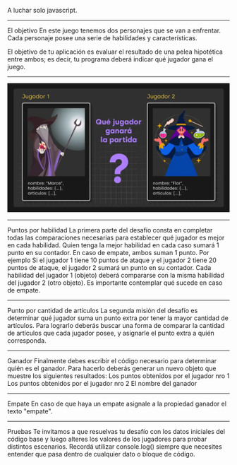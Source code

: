 A luchar solo javascript.

---

El objetivo
En este juego tenemos dos personajes que se van a enfrentar. Cada personaje posee una serie de habilidades y características.

El objetivo de tu aplicación es evaluar el resultado de una pelea hipotética entre ambos; es decir, tu programa deberá indicar qué jugador gana el juego.

---

![alt text](image.png)

---

Puntos por habilidad
La primera parte del desafío consta en completar todas las comparaciones necesarias para establecer qué jugador es mejor en cada habilidad.
Quien tenga la mejor habilidad en cada caso sumará 1 punto en su contador.
En caso de empate, ambos suman 1 punto.
Por ejemplo
Si el jugador 1 tiene 10 puntos de ataque y el jugador 2 tiene 20 puntos de ataque, el jugador 2 sumará un punto en su contador.
Cada habilidad del jugador 1 (objeto) deberá compararse con la misma habilidad del jugador 2 (otro objeto).
Es importante contemplar qué sucede en caso de empate.

---

Punto por cantidad de artículos
La segunda misión del desafío es determinar qué jugador suma un punto extra por tener la mayor cantidad de artículos.
Para lograrlo deberás buscar una forma de comparar la cantidad de artículos que cada jugador posee, y asignarle el punto extra a quién corresponda.

---

Ganador
Finalmente debes escribir el código necesario para determinar quién es el ganador. Para hacerlo deberás generar un nuevo objeto que muestre los siguientes resultados:
Los puntos obtenidos por el jugador nro 1
Los puntos obtenidos por el jugador nro 2
El nombre del ganador

---

Empate
En caso de que haya un empate asignale a la propiedad ganador el texto "empate".

---

Pruebas
Te invitamos a que resuelvas tu desafío con los datos iniciales del código base y luego alteres los valores de los jugadores para probar distintos escenarios. Recordá utilizar console.log() siempre que necesites entender que pasa dentro de cualquier dato o bloque de código.
